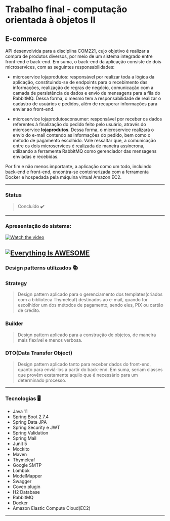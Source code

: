 
#  Trabalho final - computação orientada à objetos II

## E-commerce

API desenvolvida para a disciplina COM221, cujo objetivo é realizar a compra de produtos diversos, por meio de um sistema integrado entre front-end e back-end.
Em suma, o back-end da aplicação consiste de dois microservices, com as seguintes responsabilidades:

- microservice lojaprodutos: responsável por realizar toda a lógica da aplicação, constituindo-se de endpoints para o recebimento das informações, realização de regras de negócio, comunicação com a camada de persistência de dados e envio de mensagens para a fila do RabbitMQ. Dessa forma, o mesmo tem a responsabilidade de realizar o cadastro de usuários e pedidos, além de recuperar informações para enviar ao front-end.

- microservice lojaprodutosconsumer: responsável por receber os dados referentes à finalização do pedido feito pelo usuário, através do microservice **lojaprodutos**.
Dessa forma, o microservice realizará o envio do e-mail contendo as informações do pedido, bem como o método de pagamento escolhido. Vale ressaltar que, a comunicação entre os dois microservices é realizada de maneira assíncrona, utilizando a ferramenta RabbitMQ como gerenciador das mensagens enviadas e recebidas. 

Por fim e não menos importante, a aplicação como um todo, incluindo back-end e front-end, encontra-se conteinerizada com a ferramenta Docker e hospedada pela máquina virtual Amazon EC2.

---

### Status
>Concluído ✔️

---

### Apresentação do sistema: 
[![Watch the video](https://i.imgur.com/vKb2F1B.png)](https://www.youtube.com/watch?v=fWvKvOViM3g)


[![Everything Is AWESOME](http://i.imgur.com/Ot5DWAW.png)](https://youtu.be/StTqXEQ2l-Y?t=35s "Everything Is AWESOME")
---

### Design patterns utilizados 📚

### Strategy
> Design pattern aplicado para o gerenciamento dos templates(criados com a biblioteca Thymeleaf) destinados ao e-mail, quando for escolhidor um dos métodos de pagamento, sendo eles, PIX ou cartão de crédito.

### Builder
> Design pattern aplicado para a construção de objetos, de maneira mais flexível e menos verbosa.

### DTO(Data Transfer Object)
> Design pattern aplicado tanto para receber dados do front-end, quanto para enviá-los a partir do back-end. Em suma, seriam classes que provêm exatamente aquilo que é necessário para um determinado processo. 

---

### Tecnologias 🖥️

* Java 11
* Spring Boot 2.7.4
* Spring Data JPA
* Spring Security e JWT
* Spring Validation
* Spring Mail
* Junit 5
* Mockito
* Maven
* Thymeleaf
* Google SMTP
* Lombok
* ModelMapper
* Swagger
* Coveo plugin
* H2 Database
* RabbitMQ
* Docker
* Amazon Elastic Compute Cloud(EC2)

---
